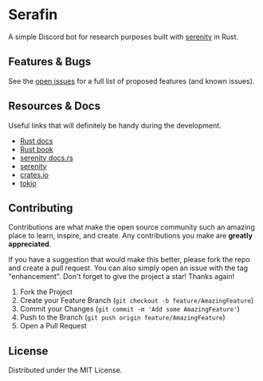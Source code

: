 # Serafin
A simple Discord bot for research purposes built with [serenity](https://github.com/serenity-rs/serenity) in Rust.

## Features & Bugs

See the [open issues](https://github.com/github_username/repo_name/issues) for a full list of proposed features (and known issues).

## Resources & Docs

Useful links that will definitely be handy during the development.

- [Rust docs](https://www.rust-lang.org/learn)
- [Rust book](https://doc.rust-lang.org/book/title-page.html)
- [serenity docs.rs](https://docs.rs/serenity/0.10.10/serenity/)
- [serenity](https://github.com/serenity-rs/serenity)
- [crates.io](https://crates.io/)
- [tokio](https://docs.rs/tokio/0.3.6/tokio/runtime/index.html)

## Contributing

Contributions are what make the open source community such an amazing place to learn, inspire, and create. Any contributions you make are **greatly appreciated**.

If you have a suggestion that would make this better, please fork the repo and create a pull request. You can also simply open an issue with the tag "enhancement".
Don't forget to give the project a star! Thanks again!

1. Fork the Project
2. Create your Feature Branch (`git checkout -b feature/AmazingFeature`)
3. Commit your Changes (`git commit -m 'Add some AmazingFeature'`)
4. Push to the Branch (`git push origin feature/AmazingFeature`)
5. Open a Pull Request

## License

Distributed under the MIT License.